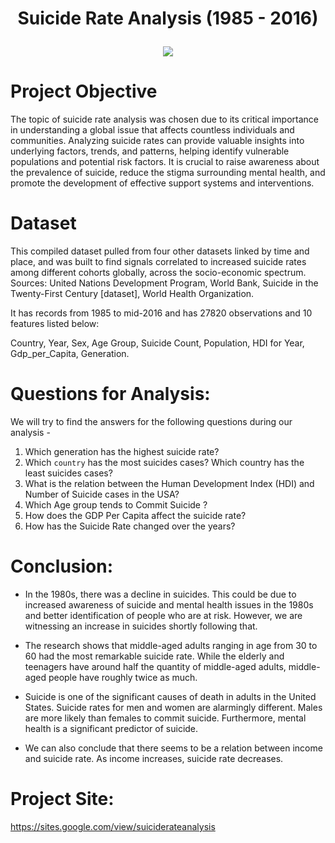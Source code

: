 # <p align = "center"> Suicide Rate Analysis (1985 - 2016) </p> 

<p align = "center"> <image src = 'https://github.com/mohan-kartik/Suicide-Case-Analysis/assets/42971268/11964458-f9f5-4002-80f3-99851c89bb87' ></p>


# Project Objective
The topic of suicide rate analysis was chosen due to its critical importance in understanding a global issue that affects countless individuals and communities. 
Analyzing suicide rates can provide valuable insights into underlying factors, trends, and patterns, helping identify vulnerable populations and potential risk factors. 
It is crucial to raise awareness about the prevalence of suicide, reduce the stigma surrounding mental health, and promote the development of effective support systems and interventions.


# Dataset
This compiled dataset pulled from four other datasets linked by time and place, and was built to find signals correlated to increased suicide rates among different cohorts globally, across the socio-economic spectrum.
Sources: United Nations Development Program, World Bank, Suicide in the Twenty-First Century [dataset], World Health Organization.

It has records from 1985 to mid-2016 and has 27820 observations and 10 features listed below:

Country, Year, Sex, Age Group, Suicide Count, Population, HDI for Year, Gdp_per_Capita, Generation.


# Questions for Analysis:
We will try to find the answers for the following questions during our analysis -

1. Which generation has the highest suicide rate?
2. Which `country` has the most suicides cases? Which country has the least suicides cases?
3. What is the relation between the Human Development Index (HDI) and Number of Suicide cases in the USA?
4. Which Age group tends to Commit Suicide ?
5. How does the GDP Per Capita affect the suicide rate?
6. How has the Suicide Rate changed over the years?


# Conclusion:
* In the 1980s, there was a decline in suicides. This could be due to increased awareness of suicide and mental health issues in the 1980s and better identification of people who are at risk. However, we are witnessing an increase in suicides shortly following that.

* The research shows that middle-aged adults ranging in age from 30 to 60 had the most remarkable suicide rate. While the elderly and teenagers have around half the quantity of middle-aged adults, middle-aged people have roughly twice as much.

* Suicide is one of the significant causes of death in adults in the United States. Suicide rates for men and women are alarmingly different. Males are more likely than females to commit suicide. Furthermore, mental health is a significant predictor of suicide.

* We can also conclude that there seems to be a relation between income and suicide rate. As income increases, suicide rate decreases.

# Project Site:
https://sites.google.com/view/suiciderateanalysis
